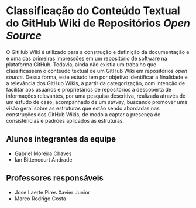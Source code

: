 # Classificação do Conteúdo Textual do GitHub Wiki de Repositórios _Open Source_

O  GitHub Wiki é utilizado para a construção e definição da documentação e é uma das primeiras impressões em um repositório de software na plataforma GitHub. Todavia, ainda não existia um trabalho que classificassem o conteúdo textual de um GitHub Wiki em repositórios _open source_. Dessa forma, este estudo tem por objetivo identificar a finalidade e a relevância dos GitHub Wikis, a partir da categorização, com intenção de facilitar aos usuários e proprietários de repositórios a descoberta de informações relevantes, por uma pesquisa descritiva, realizada através de um estudo de caso, acompanhado de um _survey_, buscando promover uma visão geral sobre as estruturas que estão sendo abordadas nas construções dos GitHub Wikis, de modo a captar a presença de consistências e padrões aplicados às estruturas.

## Alunos integrantes da equipe

- Gabriel Moreira Chaves
- Ian Bittencourt Andrade

## Professores responsáveis

- Jose Laerte Pires Xavier Junior
- Marco Rodrigo Costa
<!-- * Nome do orientador de TCC II -->

<!-- ## Instruções de Replicação/Reprodução

Apresentar instruções de como o trabalho pode ser replicado/reproduzido. -->
